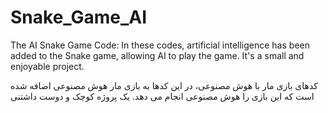 # Snake_Game_AI
The AI Snake Game Code: In these codes, artificial intelligence has been added to the Snake game, allowing AI to play the game. It's a small and enjoyable project.


کدهای بازی مار با هوش مصنوعی، در این کدها به بازی مار هوش مصنوعی اضافه شده است که این بازی را هوش مصنوعی انجام می دهد. یک پروژه کوچک و دوست داشتنی 
